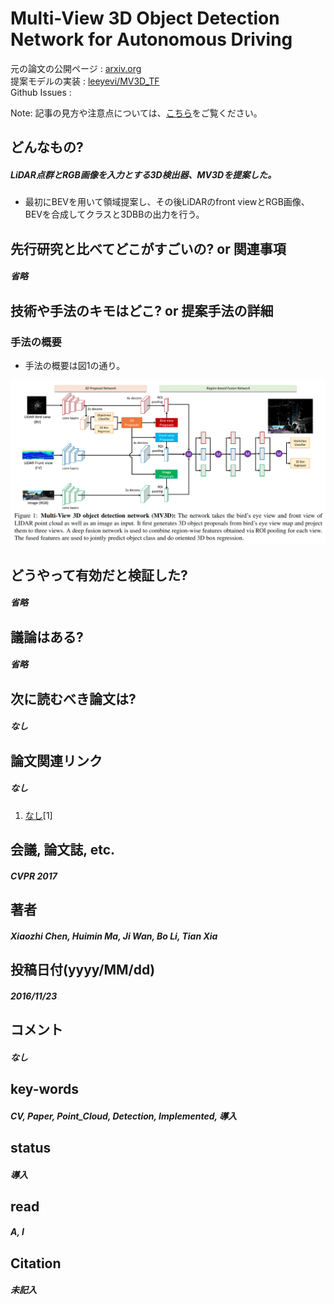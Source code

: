 # Multi-View 3D Object Detection Network for Autonomous Driving

元の論文の公開ページ : [arxiv.org](https://arxiv.org/abs/1611.07759)  
提案モデルの実装 : [leeyevi/MV3D_TF](https://github.com/leeyevi/MV3D_TF)  
Github Issues : []()  

Note: 記事の見方や注意点については、[こちら](/)をご覧ください。

## どんなもの?
##### LiDAR点群とRGB画像を入力とする3D検出器、MV3Dを提案した。
- 最初にBEVを用いて領域提案し、その後LiDARのfront viewとRGB画像、BEVを合成してクラスと3DBBの出力を行う。

## 先行研究と比べてどこがすごいの? or 関連事項
##### 省略

## 技術や手法のキモはどこ? or 提案手法の詳細
### 手法の概要
- 手法の概要は図1の通り。

![fig1](img/M3ODNfAD/fig1.png)

## どうやって有効だと検証した?
##### 省略

## 議論はある?
##### 省略

## 次に読むべき論文は?
##### なし

## 論文関連リンク
##### なし
1. [なし]()[1]

## 会議, 論文誌, etc.
##### CVPR 2017

## 著者
##### Xiaozhi Chen, Huimin Ma, Ji Wan, Bo Li, Tian Xia

## 投稿日付(yyyy/MM/dd)
##### 2016/11/23

## コメント
##### なし

## key-words
##### CV, Paper, Point_Cloud, Detection, Implemented, 導入

## status
##### 導入

## read
##### A, I

## Citation
##### 未記入
